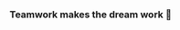 <!--
**yannickperrenet/yannickperrenet** is a ✨ _special_ ✨ repository because its `README.md` (this file) appears on your GitHub profile.

Here are some ideas to get you started:

- 🔭 I’m currently working on ...
- 🌱 I’m currently learning ...
- ⚡ Fun fact: ...

![Top Langs](https://github-readme-stats.vercel.app/api/top-langs/?username=yannickperrenet&layout=compact)
<img src="https://raw.githubusercontent.com/yannickperrenet/yannickperrenet/master/jerry-chilling.gif" />

<p align="center">
  <img src="https://raw.githubusercontent.com/yannickperrenet/yannickperrenet/master/emoji.png" width="20%">
</p>
-->

### Teamwork makes the dream work 🚀
